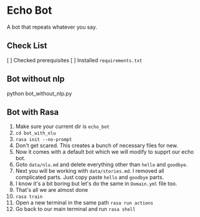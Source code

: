 # Echo Bot

A bot that repeats whatever you say.

## Check List

[ ] Checked prerequisites
[ ] Installed `requirements.txt`

## Bot without nlp

python bot_without_nlp.py

## Bot with Rasa

1. Make sure your current dir is `echo_bot`
2. `cd bot_with_nlu`
3. `rasa init --no-prompt`
4. Don't get scared. This creates a bunch of necessary files for new. 
5. Now it comes with a default bot which we will modify to supprt our echo bot.
6. Goto `data/nlu.md` and delete everything other than `hello` and `goodbye`.
7. Next you will be working with `data/stories.md`. I removed all complicated parts. Just copy paste `hello` and `goodbye` parts.
8. I know it's a bit boring but let's do the same in `Domain.yml` file too.
9. That's all we are almost done
10. `rasa train`
11. Open a new terminal in the same path `rasa run actions`
12. Go back to our main terminal and run `rasa shell`